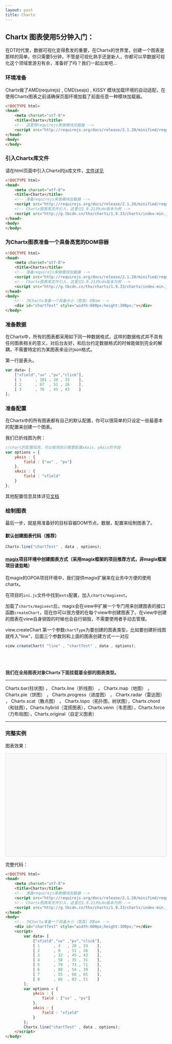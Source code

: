 ```yaml
---
layout: post
title: Chartx
---
```



## Chartx 图表使用5分钟入门：

在DT时代里，数据可视化变得愈发的重要，在Chartx的世界里，创建一个图表是那样的简单，你只需要5分钟，不管是可视化熟手还是新人，你都可以早数据可视化这个领域里游刃有余，准备好了吗？我们一起出发吧...


### 环境准备

Chartx做了AMD(requirejs) , CMD(seajs) , KISSY 模块加载环境的自动适配，在使用Chartx图表之前请确保页面环境加载了前面任意一种模块加载器。

```html
<!DOCTYPE html>
<head>
    <meta charset="utf-8">
    <title>Chartx</title>
    <!-- 这里用requirejs来做模块加载器 -->
    <script src="http://requirejs.org/docs/release/2.1.20/minified/require.js"></script>
</head>
<body>
</body>
```


### 引入Chartx库文件

请在html页面中引入Chartx的js库文件，<a href="index.html?#chartx线上文件地址" target="_blank">文件详见</a>

```html
<!DOCTYPE html>
<head>
    <meta charset="utf-8">
    <title>Chartx</title>
    <!-- 准备requirejs来做模块加载器 -->
    <script src="http://requirejs.org/docs/release/2.1.20/minified/require.js"></script>
    <!-- Chartx图表库文件引入，这里已1.9.21的cdn版本为例 -->
    <script src="http://g.tbcdn.cn/thx/charts/1.9.33/chartx/index-min.js"></script>
</head>
<body>
</body>
```

### 为Chartx图表准备一个具备高宽的DOM容器

```html
<!DOCTYPE html>
<head>
    <meta charset="utf-8">
    <title>Chartx</title>
    <!-- 准备requirejs来做模块加载器 -->
    <script src="http://requirejs.org/docs/release/2.1.20/minified/require.js"></script>
    <!-- Chartx图表库文件引入，这里已1.9.21的cdn版本为例 -->
    <script src="http://g.tbcdn.cn/thx/charts/1.9.33/chartx/index-min.js"></script>
</head>
<body>
    <!-- 为Chartx准备一个具备大小（宽高）的Dom -->
    <div id="chartTest" style="width:600px;height:300px;"></div>
</body>
```

### 准备数据

在Chartx中，所有的图表都采用如下同一种数据格式，这样的数据格式并不具有任何图表相关的意义，对后台友好，和后台约定数据格式的时候能做到完全的解耦，不需要特定的为某图表来设计json格式。

第一行是表头。

```js
var data= [
    ["xfield","uv" ,"pv","click"],
    [ 1      , 101 , 20 , 33    ],
    [ 2      , 67  , 51 , 26    ],
    [ 3      , 76  , 45 , 43    ]
];
```


### 准备配置

在Chartx中的所有图表都有自己的默认配置，你可以很简单的只设定一些最基本的配置来创建一个图表。

我们已折线图为例：


```js
//chart的配置信息，可以极简到只需要配置xAxis，yAxis的字段
var options = {
    yAxis : {
        field : ["uv" , "pv"]
    },
    xAxis : {
        field : "xfield"
    }
};
```

其他配置信息具体详见[文档](doc.html)


### 绘制图表


最后一步，就是用准备好的目标容器DOM节点，数据，配置来绘制图表了。

#### 默认创建图表代码（推荐）

```js
Chartx.line("chartTest" , data , options);
```

#### [magix](http://thx.github.io/magix/)项目环境中创建图表方式（采用magix框架的项目推荐方式，非magix框架项目请忽略）


在magix的OPOA项目环境中，我们提供magix扩展来在业务中方便的使用chartx。

在项目的<code>ini.js</code>文件中找到<code>exts</code>配置，加入<code>chartx/magixext</code>。

加载了<code>chartx/magixext</code>后，magix会在view中扩展一个专门用来创建图表的接口函数<code>createChart</code>，现在你可以很方便的在每个view中创建图表了。在view中创建的图表在view自身销毁的时候也会自行销毁，不需要使用者手动去管理。

view.createChart 第一个参数<code>chartType</code>为要创建的图表类型，比如要创建折线图就传入"line"，后面三个参数则和上面的图表创建方式一一对应


```js
view.createChart( "line" , "chartTest" , data , options);

```




<div style="padding-top:50px;font-weight:bold;color:#333">我们在全局图表对象Chartx下面挂载着全部的图表类型。</div>

---

Chartx.bar(柱状图) ， Chartx.line（折线图） ， Chartx.map（地图） ， Chartx.pie（饼图） ， Chartx.progress（进度图） ， Chartx.radar（雷达图） ， Chartx.scat（散点图） ， Chartx.topo（拓扑图，树状图），Chartx.chord（和铉图），Chartx.hybrid（混搭图表），Chartx.venn（韦恩图），Chartx.force（力布局图），Chartx.original（自定义图表）

---


### 完整实例

图表效果：

<!-- 准备requirejs来做模块加载器 -->
<script src="http://requirejs.org/docs/release/2.1.20/minified/require.js"></script>
<!-- Chartx图表库文件引入，这里已1.9.21的cdn版本为例 -->
<script src="http://g.tbcdn.cn/thx/charts/1.9.33/chartx/index-min.js"></script>
<!-- 为Chartx准备一个具备大小（宽高）的Dom -->
<div class="highlight" style="padding:10px 0;background-color:#F8F8F8;border:1px solid #DDD;border-radius: 3px;">
    <div id="chartTest" style="width:600px;height:300px;"></div>
</div>
<style> 
    .chart-tips td,.chart-tips tr {
        border:none!important;    
        background:none!important;
        padding:0px;
    }
    .chart-tips table {
        margin:0;    
    }
</style>
<script>
    var data= [
        ["xfield","uv" ,"pv","click"],
        [ 1      , 3   , 20 , 33    ],
        [ 2      , 0   , 51 , 26    ],
        [ 3      , 32  , 45 , 43    ],
        [ 4      , 58  , 35 , 31    ],
        [ 5      , 79  , 73 , 71    ],
        [ 6      , 88  , 54 , 39    ],
        [ 7      , 55  , 68 , 65    ],
        [ 8      , 66  , 83 , 51    ]
    ];
    var options = {
        yAxis : {
            field : ["uv" , "pv"]
        },
        xAxis : {
            field : "xfield"
        }
    };
    Chartx.line("chartTest" , data , options);
</script>


完整代码：

```html
<!DOCTYPE html>
<head>
    <meta charset="utf-8">
    <title>Chartx</title>
    <!-- 准备requirejs来做模块加载器 -->
    <script src="http://requirejs.org/docs/release/2.1.20/minified/require.js"></script>
    <!-- Chartx图表库文件引入，这里已1.9.21的cdn版本为例 -->
    <script src="http://g.tbcdn.cn/thx/charts/1.9.33/chartx/index-min.js"></script>
</head>
<body>
    <!-- 为Chartx准备一个具备大小（宽高）的Dom -->
    <div id="chartTest" style="width:600px;height:300px;"></div>
    <script>
        var data= [
            ["xfield","uv" ,"pv","click"],
            [ 1      , 3   , 20 , 33    ],
            [ 2      , 0   , 51 , 26    ],
            [ 3      , 32  , 45 , 43    ],
            [ 4      , 58  , 35 , 31    ],
            [ 5      , 79  , 73 , 71    ],
            [ 6      , 88  , 54 , 39    ],
            [ 7      , 55  , 68 , 65    ],
            [ 8      , 66  , 83 , 51    ]
        ];
        var options = {
            yAxis : {
                field : ["uv" , "pv"]
            },
            xAxis : {
                field : "xfield"
            }
        };
        Chartx.line("chartTest" , data , options);
    </script>
</body>
```
